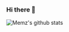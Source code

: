 ### Hi there 👋

![Memz's github stats]((https://github-readme-stats.vercel.app/api?username=B-Dem&hide=contribs,prs&show_icons=true&theme=dracula&rank_icon=github))
<br>
<!--
**B-Dem/B-Dem** is a ✨ _special_ ✨ repository because its `README.md` (this file) appears on your GitHub profile.

Here are some ideas to get you started:

- 🔭 I’m currently working on ...
- 🌱 I’m currently learning ...
- 👯 I’m looking to collaborate on ...
- 🤔 I’m looking for help with ...
- 💬 Ask me about ...
- 📫 How to reach me: ...
- 😄 Pronouns: ...
- ⚡ Fun fact: ...
-->
